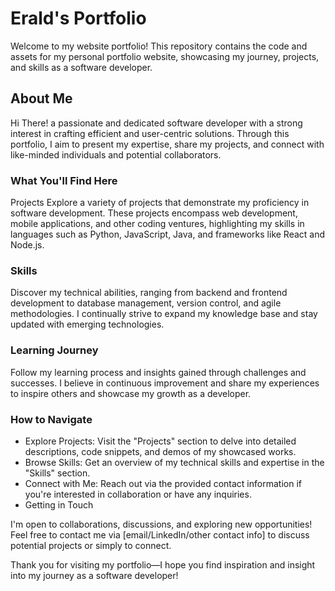# Erald's Portfolio

Welcome to my website portfolio! This repository contains the code and assets for my personal portfolio website, showcasing my journey, projects, and skills as a software developer.

## About Me
Hi There! a passionate and dedicated software developer with a strong interest in crafting efficient and user-centric solutions. Through this portfolio, I aim to present my expertise, share my projects, and connect with like-minded individuals and potential collaborators.

###  What You'll Find Here
Projects
Explore a variety of projects that demonstrate my proficiency in software development. These projects encompass web development, mobile applications, and other coding ventures, highlighting my skills in languages such as Python, JavaScript, Java, and frameworks like React and Node.js.

### Skills
Discover my technical abilities, ranging from backend and frontend development to database management, version control, and agile methodologies. I continually strive to expand my knowledge base and stay updated with emerging technologies.

### Learning Journey
Follow my learning process and insights gained through challenges and successes. I believe in continuous improvement and share my experiences to inspire others and showcase my growth as a developer.

### How to Navigate
- Explore Projects: Visit the "Projects" section to delve into detailed descriptions, code snippets, and demos of my showcased works.
- Browse Skills: Get an overview of my technical skills and expertise in the "Skills" section.
- Connect with Me: Reach out via the provided contact information if you're interested in collaboration or have any inquiries.
- Getting in Touch
  
I'm open to collaborations, discussions, and exploring new opportunities! Feel free to contact me via [email/LinkedIn/other contact info] to discuss potential projects or simply to connect.

Thank you for visiting my portfolio—I hope you find inspiration and insight into my journey as a software developer!
